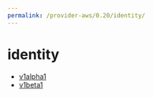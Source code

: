 ```yaml
---
permalink: /provider-aws/0.20/identity/
---
```


# identity



* [v1alpha1](v1alpha1/index.md)
* [v1beta1](v1beta1/index.md)